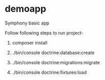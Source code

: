 # demoapp
Symphony basic app

Follow following steps to run project- 

1) composer install

2) ./bin/console doctrine:database:create

3) ./bin/console doctrine:migrations:migrate

4) ./bin/console doctrine:fixtures:load
